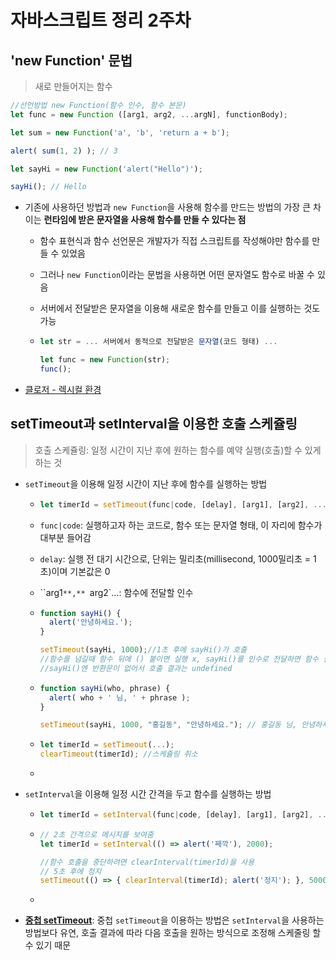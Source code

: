 # 자바스크립트 정리 2주차



## 'new Function' 문법

> 새로 만들어지는 함수

```javascript
//선언방법 new Function(함수 인수, 함수 본문)
let func = new Function ([arg1, arg2, ...argN], functionBody);
```



```javascript
let sum = new Function('a', 'b', 'return a + b');

alert( sum(1, 2) ); // 3
```

```javascript
let sayHi = new Function('alert("Hello")');

sayHi(); // Hello
```

- 기존에 사용하던 방법과 `new Function`을 사용해 함수를 만드는 방법의 가장 큰 차이는 **런타임에 받은 문자열을 사용해 함수를 만들 수 있다는 점**

  - 함수 표현식과 함수 선언문은 개발자가 직접 스크립트를 작성해야만 함수를 만들 수 있었음

  - 그러나 `new Function`이라는 문법을 사용하면 어떤 문자열도 함수로 바꿀 수 있음

  - 서버에서 전달받은 문자열을 이용해 새로운 함수를 만들고 이를 실행하는 것도 가능

  - ```javascript
    let str = ... 서버에서 동적으로 전달받은 문자열(코드 형태) ...
    
    let func = new Function(str);
    func();
    ```



- [클로저 - 렉시컬 환경](https://ko.javascript.info/new-function)





## setTimeout과 setInterval을 이용한 호출 스케쥴링

> 호출 스케쥴링: 일정 시간이 지난 후에 원하는 함수를 예약 실행(호출)할 수 있게 하는 것

- `setTimeout`을 이용해 일정 시간이 지난 후에 함수를 실행하는 방법

  - ```javascript
    let timerId = setTimeout(func|code, [delay], [arg1], [arg2], ...)
    ```

  - `func|code`: 실행하고자 하는 코드로, 함수 또는 문자열 형태, 이 자리에 함수가 대부분 들어감

  - `delay`: 실행 전 대기 시간으로, 단위는 밀리초(millisecond, 1000밀리초 = 1초)이며 기본값은 0

  - ``arg1`**,** `arg2`...: 함수에 전달할 인수

  - ```javascript
    function sayHi() {
      alert('안녕하세요.');
    }
    
    setTimeout(sayHi, 1000);//1초 후에 sayHi()가 호출
    //함수를 넘길때 함수 뒤에 () 붙이면 실행 x, sayHi()를 인수로 전달하면 함수 실행 결과가 전달되어 버림
    //sayHi()엔 반환문이 없어서 호출 결과는 undefined
    ```

  - ```javascript
    function sayHi(who, phrase) {
      alert( who + ' 님, ' + phrase );
    }
    
    setTimeout(sayHi, 1000, "홍길동", "안녕하세요."); // 홍길동 님, 안녕하세요.
    ```

  - ```javascript
    let timerId = setTimeout(...);
    clearTimeout(timerId); //스케쥴링 취소
    ```

  - 

- `setInterval`을 이용해 일정 시간 간격을 두고 함수를 실행하는 방법

  - ```javascript
    let timerId = setInterval(func|code, [delay], [arg1], [arg2], ...)
    ```

  - ```javascript
    // 2초 간격으로 메시지를 보여줌
    let timerId = setInterval(() => alert('째깍'), 2000);
    
    //함수 호출을 중단하려면 clearInterval(timerId)을 사용
    // 5초 후에 정지
    setTimeout(() => { clearInterval(timerId); alert('정지'); }, 5000);
    ```

  - 



- [**중첩 setTimeout**](https://ko.javascript.info/settimeout-setinterval): 중첩 `setTimeout`을 이용하는 방법은 `setInterval`을 사용하는 방법보다 유연, 호출 결과에 따라 다음 호출을 원하는 방식으로 조정해 스케줄링 할 수 있기 때문


